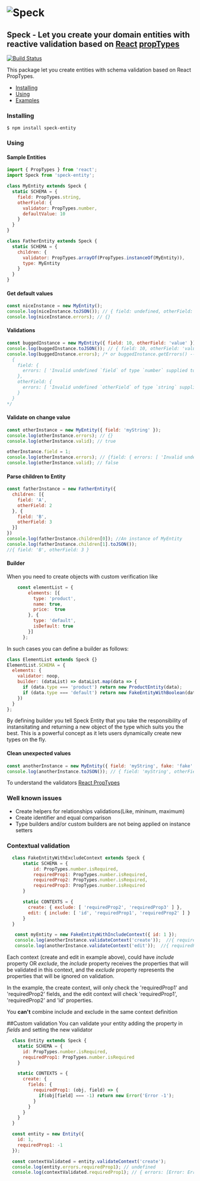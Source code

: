 # ![Speck](http://i.imgur.com/UMjf7SI.jpg)

## Speck - Let you create your domain entities with reactive validation based on [React](https://github.com/facebook/react) [propTypes](https://facebook.github.io/react/docs/reusable-components.html)

[![Build Status](https://travis-ci.org/scup/speck.svg?branch=master)](https://travis-ci.org/scup/speck)

This package let you create entities with schema validation based on React PropTypes.

* [Installing](#installing)
* [Using](#using)
* [Examples](#examples)

### Installing
    $ npm install speck-entity


### Using

#### Sample Entities
```javascript
import { PropTypes } from 'react';
import Speck from 'speck-entity';

class MyEntity extends Speck {
  static SCHEMA = {
    field: PropTypes.string,
    otherField: {
      validator: PropTypes.number,
      defaultValue: 10
    }
  }
}

class FatherEntity extends Speck {
  static SCHEMA = {
    children: {
      validator: PropTypes.arrayOf(PropTypes.instanceOf(MyEntity)),
      type: MyEntity
    }
  }
}
```

#### Get default values
```javascript
const niceInstance = new MyEntity();
console.log(niceInstance.toJSON()); // { field: undefined, otherField: 10 }
console.log(niceInstance.errors); // {}
```

#### Validations
```javascript
const buggedInstance = new MyEntity({ field: 10, otherField: 'value' });
console.log(buggedInstance.toJSON()); // { field: 10, otherField: 'value' }
console.log(buggedInstance.errors); /* or buggedInstance.getErrors() -- but... getErrors also includes children errors
  {
    field: {
      errors: [ 'Invalid undefined `field` of type `number` supplied to `MyEntityEntity`, expected `string`.' ]
    },
    otherField: {
      errors: [ 'Invalid undefined `otherField` of type `string` supplied to `MyEntityEntity`, expected `number`.' ]
    }
  }
*/
```

#### Validate on change value
```javascript
const otherInstance = new MyEntity({ field: 'myString' });
console.log(otherInstance.errors); // {}
console.log(otherInstance.valid); // true

otherInstance.field = 1;
console.log(otherInstance.errors); // {field: { errors: [ 'Invalid undefined `field` of type `number` supplied to `MyEntityEntity`, expected `string`.' ] }}
console.log(otherInstance.valid); // false
```

#### Parse children to Entity
```javascript
const fatherInstance = new FatherEntity({
  children: [{
    field: 'A',
    otherField: 2
  }, {
    field: 'B',
    otherField: 3
  }]  
})
console.log(fatherInstance.children[0]); //An instance of MyEntity
console.log(fatherInstance.children[1].toJSON());
//{ field: 'B', otherField: 3 }
```
#### Builder
When you need to create objects with custom verification like 
```javascript
    const elementList = {
        elements: [{
          type: 'product',
          name: true,
          price:  true
        }, {
          type: 'default',
          isDefault: true
        }]
      };
```
In such cases you can define a builder as follows:
```javascript
class ElementList extends Speck {}
ElementList.SCHEMA = {
  elements: {
    validator: noop,
    builder: (dataList) => dataList.map(data => {
      if (data.type === 'product') return new ProductEntity(data);
      if (data.type === 'default') return new FakeEntityWithBoolean(data);
    })
  }
};
```
By defining builder you tell Speck Entity that you take the responsibility of instansitating and 
returning a new object of the type which suits you the best. 
This is a powerful concept as it lets users dynamically create new types on the fly.
#### Clean unexpected values
```javascript
const anotherInstance = new MyEntity({ field: 'myString', fake: 'fake' });
console.log(anotherInstance.toJSON()); // { field: 'myString', otherField: 10 }
```
To understand the validators [React PropTypes](https://facebook.github.io/react/docs/reusable-components.html)

### Well known issues
  - Create helpers for relationships validations(Like, mininum, maximum)
  - Create identifier and equal comparison
  - Type builders and/or custom builders are not being applied on instance setters

### Contextual validation
```javascript
  class FakeEntityWithExcludeContext extends Speck {
      static SCHEMA = {
          id: PropTypes.number.isRequired,
          requiredProp1: PropTypes.number.isRequired,
          requiredProp2: PropTypes.number.isRequired,
          requiredProp3: PropTypes.number.isRequired
      }

      static CONTEXTS = {
        create: { exclude: [ 'requiredProp2', 'requiredProp3' ] },
        edit: { include: [ 'id', 'requiredProp1', 'requiredProp2' ] }
      }
  }

   const myEntity = new FakeEntityWithIncludeContext({ id: 1 });
   console.log(anotherInstance.validateContext('create'));  //{ requiredProp1: { errors: [ ... ] } }
   console.log(anotherInstance.validateContext('edit'));  //{ requiredProp1: { errors: [ ... ] }, requiredProp2: { errors: [ ... ] } }
```
  Each context (create and edit in example above), could have _include_ property OR  _exclude_, the _include_ property receives the properties that will be validated in this context,
  and the _exclude_ property represents the properties that will be ignored on validation.

  In the example, the create context, will only check the 'requiredProp1' and 'requiredProp2'  fields, and the edit context will check 'requiredProp1', 'requiredProp2'  and 'id' properties.

  You **can't** combine include and exclude in the same context definition

##Custom validation
  You can validate your entity adding the property in _fields_ and setting the new validator
  ```javascript
    class Entity extends Speck {
      static SCHEMA = {
        id: PropTypes.number.isRequired,
        requiredProp1: PropTypes.number.isRequired
      }

      static CONTEXTS = {
        create: {
          fields: {
            requiredProp1: (obj, field) => {
              if(obj[field] === -1) return new Error('Error -1');
            }
          }
        }
      }
    }

    const entity = new Entity({
      id: 1,
      requiredProp1: -1
    });

    const contextValidated = entity.validateContext('create');
    console.log(entity.errors.requiredProp1); // undefined
    console.log(contextValidated.requiredProp1); // { errors: [Error: Error -1] }
  ```
